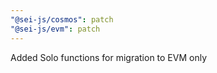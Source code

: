 ```yaml
---
"@sei-js/cosmos": patch
"@sei-js/evm": patch
---
```


Added Solo functions for migration to EVM only
